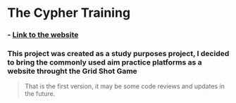# The Cypher Training

### - [Link to the website](https://mographllocode.github.io/the-cypher-training/)
### This project was created as a study purposes project, I decided to bring the commonly used aim practice platforms as a website throught the Grid Shot Game

> That is the first version, it may be some code reviews and updates in the future.
